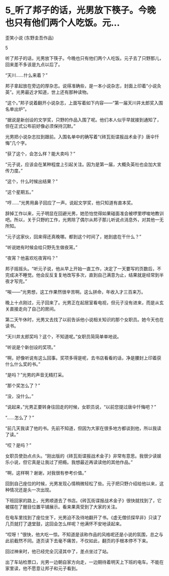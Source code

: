 # 5_听了邦子的话，光男放下筷子。今晚也只有他们两个人吃饭。元...

歪笑小说 (东野圭吾作品)

5

听了邦子的话，光男放下筷子。今晚也只有他们两个人吃饭。元子去了只野那儿，回来差不多该是九点以后了。

“天川……什么来着？”

邦子拿起放在旁边的厚杂志。说得准确些，是一本小说杂志，封面上印着“小说灸英”。光男最近才知道，世上还有那种读物。

“这个。”邦子说着翻开小说杂志，上面写着如下内容——“第一届天川井太郎奖入围名单出炉”。

“据说是新创设的文学奖，只野的作品入围了呢。他们本人似乎早就接到通知了，但在正式公布前好像必须保持沉默。”

光男把小说杂志拉到跟前。入围名单中的确写着“《砖瓦街谍报战术金子》唐伞忏悔”几个字。

“获了这个，会怎么样？能大卖吗？”

“元子说，应该会在某种程度上引起关注。因为是第一届，大概灸英社也会加大宣传力度。”

“这个，什么时候出结果？”

“这个星期五。”

“哼……”光男用鼻子回应了一声。说起文学奖，他只知道有直本奖。

辞掉工作以来，元子明显在回避光男，她恐怕觉得如果碰面准会被啰里啰唆地教训吧。所以，关于只野的工作，光男除了偶尔从邦子那儿听说点消息外，对其他一无所知。

“元子这家伙，回来得还真晚哪。都到这个时间了，她到底在干什么？”

“听说她有时候会给只野先生做夜宵。”

“夜宵？他喜欢吃夜宵吗？”

邦子摇摇头。“听元子说，他从早上开始一直工作，决定了一天要写的页数后，不完成决不睡觉。他会反反复复地改写多次，直到自己满意为止，结果就是经常到半夜才写完。”

“唉——”光男想，这工作果然很辛苦啊。这么拼命，年收入才三百来万。

晚上十点刚过，元子回来了。光男正在起居室看电视，但元子没有进来，而是从玄关直接走向了自己的房间。

第二天午休时，光男又去找了以前告诉他小说相关知识的那个女职员。她今天也在读书。

“天川井太郎奖吗？这个，不知道呢。”女职员简简单单地说。

“听说是个新创设的奖项。”

“啊，好像听说有这么回事。奖项多得是呢，去书店看看的话，净是腰封上印着获什么什么奖的书。”

“是吗？”光男的声音无精打采。

“那个奖怎么了？”

“没，没什么。”

“说起来，”光男正要转身往回走的时候，女职员说，“以前您提过唐伞忏悔吧？”

“……怎么了？”

“前几天我读了他的书。先前不知道，但因为大家在很多地方都谈到他，所以我读了读。”

“哎？是吗？”

女职员使劲点点头。“刚出版的《砖瓦街谍报战术金子》非常有意思。我很少读娱乐小说，但它真是让我过了把瘾。我想最近再读读他的其他作品。”

“啊，这样啊？谢谢，对我很有参考价值。”

回到自己座位的时候，光男发现心情稍微轻松了些。元子把只野介绍给他以来，这种情况还是头一次出现。

下班回家的路上，光男顺道去了书店。《砖瓦街谍报战术金子》很快就找到了，它被摆在了醒目位置平铺展示。看来果真受到了大家的关注。

在电车里找到了座位坐下，光男迫不及待地翻开了书。《虚无僧侦探早非》只读了几页就打了退堂鼓，这回会怎么样呢？他满怀不安地读起来。

“哎呀！”很快，他大吃一惊。不知道是该称作品的风格呢还是小说的氛围，总之与此前截然不同。逐页读下去毫不痛苦，不仅如此，翻页的手根本停不下来。

回过神来时，他已经完全沉浸其中了，差点坐过了站。

出了车站检票口，光男一边朝自家方向走，一边期待着明天上下班的电车。不能在家里读，他不愿意让邦子和元子看到。